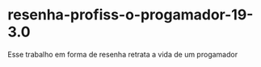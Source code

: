 # resenha-profiss-o-progamador-19-3.0
Esse trabalho em forma de resenha retrata a vida de um progamador

